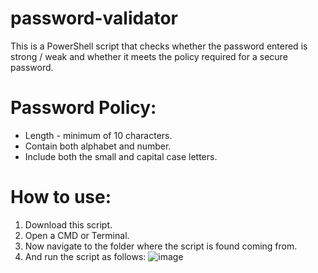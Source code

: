 # password-validator

This is a PowerShell script that checks whether the password entered is strong / weak and whether it meets the policy required for a secure password.

# Password Policy:
* Length - minimum of 10 characters.
* Contain both alphabet and number.
* Include both the small and capital case letters.

# How to use:
1. Download this script.
2. Open a CMD or Terminal.
3. Now navigate to the folder where the script is found coming from.
4. And run the script as follows:
![image](https://user-images.githubusercontent.com/47865329/132675880-c0bcc554-d1be-4ce3-8665-e24c3b495c9f.png)
